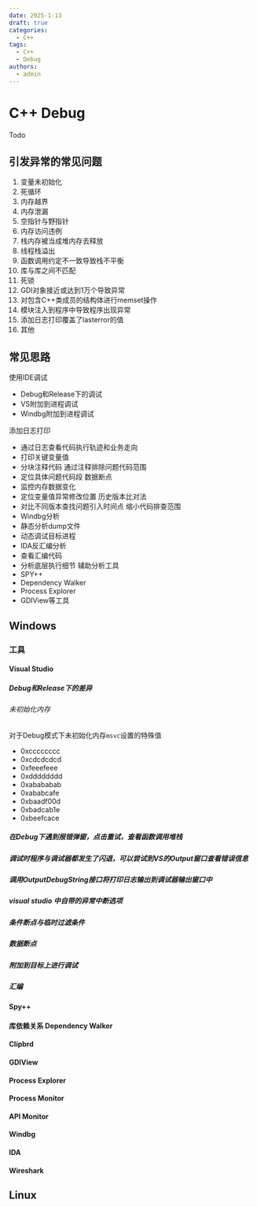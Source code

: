 ```yaml
---
date: 2025-1-13
draft: true
categories:
  - C++
tags:
  - C++
  - Debug
authors:
  - admin
---
```


# C++ Debug

Todo

<!-- more -->

## 引发异常的常见问题

1. 变量未初始化
2. 死循环
3. 内存越界
4. 内存泄漏
5. 空指针与野指针
6. 内存访问违例
7. 栈内存被当成堆内存去释放
8. 线程栈溢出
9. 函数调用约定不一致导致栈不平衡
10. 库与库之间不匹配
11. 死锁
12. GDI对象接近或达到1万个导致异常
13. 对包含C++类成员的结构体进行memset操作
14. 模块注入到程序中导致程序出现异常
15. 添加日志打印覆盖了lasterror的值
16. 其他

## 常见思路

使用IDE调试
- Debug和Release下的调试
- VS附加到进程调试
- Windbg附加到进程调试

添加日志打印
- 通过日志查看代码执行轨迹和业务走向
- 打印关键变量值
- 分块注释代码
通过注释排除问题代码范围
- 定位具体问题代码段
数据断点
- 监控内存数据变化
- 定位变量值异常修改位置
历史版本比对法
- 对比不同版本查找问题引入时间点
缩小代码排查范围
- Windbg分析
- 静态分析dump文件
- 动态调试目标进程
- IDA反汇编分析
- 查看汇编代码
- 分析底层执行细节
辅助分析工具
- SPY++
- Dependency Walker
- Process Explorer
- GDIView等工具

## Windows

### 工具

#### Visual Studio

##### Debug和Release下的差异

###### 未初始化内存

对于Debug模式下未初始化内存`msvc`设置的特殊值

- 0xcccccccc
- 0xcdcdcdcd
- 0xfeeefeee
- 0xdddddddd
- 0xabababab
- 0xababcafe
- 0xbaadf00d
- 0xbadcab1e
- 0xbeefcace

##### 在Debug下遇到报错弹窗，点击重试，查看函数调用堆栈

##### 调试时程序与调试器都发生了闪退，可以尝试到VS的Output窗口查看错误信息

##### 调用OutputDebugString接口将打印日志输出到调试器输出窗口中

##### visual studio 中自带的异常中断选项

##### 条件断点与临时过滤条件

##### 数据断点

##### 附加到目标上进行调试

##### 汇编

#### Spy++

#### 库依赖关系 Dependency Walker

#### Clipbrd

#### GDIView

#### Process Explorer

#### Process Monitor

#### API Monitor

#### Windbg



#### IDA

#### Wireshark

## Linux




